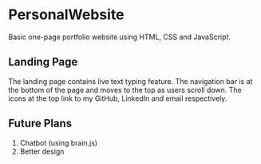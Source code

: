 # PersonalWebsite
Basic one-page portfolio website using HTML, CSS and JavaScript.

## Landing Page
The landing page contains live text typing feature. The navigation bar is at the bottom of the page and moves to the top as users scroll down. The icons at the top link to my GitHub, LinkedIn and email respectively.

## Future Plans

1. Chatbot (using brain.js)
2. Better design
